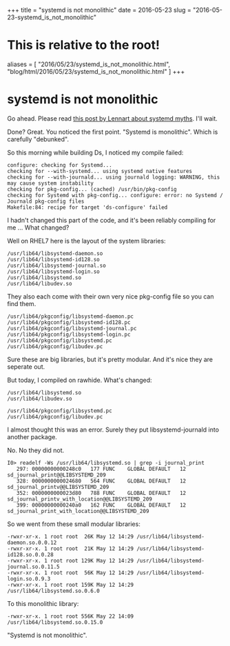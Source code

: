 +++
title = "systemd is not monolithic"
date = 2016-05-23
slug = "2016-05-23-systemd_is_not_monolithic"
# This is relative to the root!
aliases = [ "2016/05/23/systemd_is_not_monolithic.html", "blog/html/2016/05/23/systemd_is_not_monolithic.html" ]
+++
# systemd is not monolithic

Go ahead. Please read [this post by Lennart about systemd
myths](http://0pointer.de/blog/projects/the-biggest-myths.html). I\'ll
wait.

Done? Great. You noticed the first point. \"Systemd is monolithic\".
Which is carefully \"debunked\".

So this morning while building Ds, I noticed my compile failed:

    configure: checking for Systemd...
    checking for --with-systemd... using systemd native features
    checking for --with-journald... using journald logging: WARNING, this may cause system instability
    checking for pkg-config... (cached) /usr/bin/pkg-config
    checking for Systemd with pkg-config... configure: error: no Systemd / Journald pkg-config files
    Makefile:84: recipe for target 'ds-configure' failed

I hadn\'t changed this part of the code, and it\'s been reliably
compiling for me \... What changed?

Well on RHEL7 here is the layout of the system libraries:

    /usr/lib64/libsystemd-daemon.so
    /usr/lib64/libsystemd-id128.so
    /usr/lib64/libsystemd-journal.so
    /usr/lib64/libsystemd-login.so
    /usr/lib64/libsystemd.so
    /usr/lib64/libudev.so

They also each come with their own very nice pkg-config file so you can
find them.

    /usr/lib64/pkgconfig/libsystemd-daemon.pc
    /usr/lib64/pkgconfig/libsystemd-id128.pc
    /usr/lib64/pkgconfig/libsystemd-journal.pc
    /usr/lib64/pkgconfig/libsystemd-login.pc
    /usr/lib64/pkgconfig/libsystemd.pc
    /usr/lib64/pkgconfig/libudev.pc

Sure these are big libraries, but it\'s pretty modular. And it\'s nice
they are seperate out.

But today, I compiled on rawhide. What\'s changed:

    /usr/lib64/libsystemd.so
    /usr/lib64/libudev.so

    /usr/lib64/pkgconfig/libsystemd.pc
    /usr/lib64/pkgconfig/libudev.pc

I almost thought this was an error. Surely they put libsystemd-journald
into another package.

No. No they did not.

    I0> readelf -Ws /usr/lib64/libsystemd.so | grep -i journal_print
       297: 00000000000248c0   177 FUNC    GLOBAL DEFAULT   12 sd_journal_print@@LIBSYSTEMD_209
       328: 0000000000024680   564 FUNC    GLOBAL DEFAULT   12 sd_journal_printv@@LIBSYSTEMD_209
       352: 0000000000023d80   788 FUNC    GLOBAL DEFAULT   12 sd_journal_printv_with_location@@LIBSYSTEMD_209
       399: 00000000000240a0   162 FUNC    GLOBAL DEFAULT   12 sd_journal_print_with_location@@LIBSYSTEMD_209

So we went from these small modular libraries:

    -rwxr-xr-x. 1 root root  26K May 12 14:29 /usr/lib64/libsystemd-daemon.so.0.0.12
    -rwxr-xr-x. 1 root root  21K May 12 14:29 /usr/lib64/libsystemd-id128.so.0.0.28
    -rwxr-xr-x. 1 root root 129K May 12 14:29 /usr/lib64/libsystemd-journal.so.0.11.5
    -rwxr-xr-x. 1 root root  56K May 12 14:29 /usr/lib64/libsystemd-login.so.0.9.3
    -rwxr-xr-x. 1 root root 159K May 12 14:29 /usr/lib64/libsystemd.so.0.6.0

To this monolithic library:

    -rwxr-xr-x. 1 root root 556K May 22 14:09 /usr/lib64/libsystemd.so.0.15.0

\"Systemd is not monolithic\".

